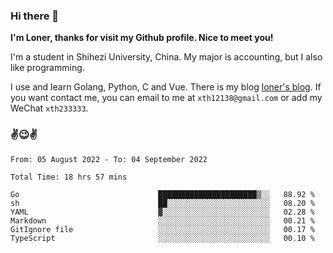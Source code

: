 ### Hi there 👋️

**I'm Loner, thanks for visit my Github profile. Nice to meet you!**

I'm a student in Shihezi University, China. My major is accounting, but I also like programming.

I use and learn Golang, Python, C and Vue. There is my blog [loner's blog](https://www.loner1024.top).  If you want contact me, you can email to me at `xth12138@gmail.com` or add my WeChat `xth233333`.

### ✌️😉✌️

<!--START_SECTION:waka-->

```text
From: 05 August 2022 - To: 04 September 2022

Total Time: 18 hrs 57 mins

Go                               ██████████████████████▒░░   88.92 %
sh                               ██░░░░░░░░░░░░░░░░░░░░░░░   08.20 %
YAML                             ▓░░░░░░░░░░░░░░░░░░░░░░░░   02.28 %
Markdown                         ░░░░░░░░░░░░░░░░░░░░░░░░░   00.21 %
GitIgnore file                   ░░░░░░░░░░░░░░░░░░░░░░░░░   00.17 %
TypeScript                       ░░░░░░░░░░░░░░░░░░░░░░░░░   00.10 %
```

<!--END_SECTION:waka-->



